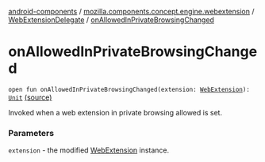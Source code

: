 [android-components](../../index.md) / [mozilla.components.concept.engine.webextension](../index.md) / [WebExtensionDelegate](index.md) / [onAllowedInPrivateBrowsingChanged](./on-allowed-in-private-browsing-changed.md)

# onAllowedInPrivateBrowsingChanged

`open fun onAllowedInPrivateBrowsingChanged(extension: `[`WebExtension`](../-web-extension/index.md)`): `[`Unit`](https://kotlinlang.org/api/latest/jvm/stdlib/kotlin/-unit/index.html) [(source)](https://github.com/mozilla-mobile/android-components/blob/master/components/concept/engine/src/main/java/mozilla/components/concept/engine/webextension/WebExtensionDelegate.kt#L50)

Invoked when a web extension in private browsing allowed is set.

### Parameters

`extension` - the modified [WebExtension](../-web-extension/index.md) instance.